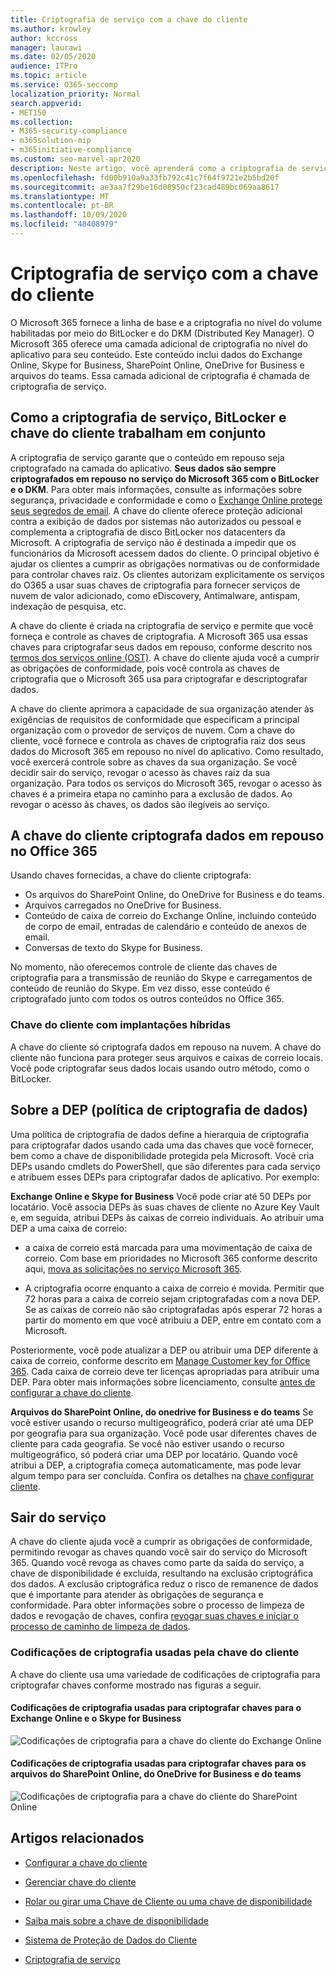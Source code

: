 ```yaml
---
title: Criptografia de serviço com a chave do cliente
ms.author: krowley
author: kccross
manager: laurawi
ms.date: 02/05/2020
audience: ITPro
ms.topic: article
ms.service: O365-seccomp
localization_priority: Normal
search.appverid:
- MET150
ms.collection:
- M365-security-compliance
- m365solution-mip
- m365initiative-compliance
ms.custom: seo-marvel-apr2020
description: Neste artigo, você aprenderá como a criptografia de serviço funciona com a chave do cliente no Microsoft 365.
ms.openlocfilehash: fd00b910a9a33fb792c41c7f64f9721e2b5bd20f
ms.sourcegitcommit: ae3aa7f29be16d08950cf23cad489bc069aa8617
ms.translationtype: MT
ms.contentlocale: pt-BR
ms.lasthandoff: 10/09/2020
ms.locfileid: "48408979"
---
```

# <a name="service-encryption-with-customer-key"></a>Criptografia de serviço com a chave do cliente

O Microsoft 365 fornece a linha de base e a criptografia no nível do volume habilitadas por meio do BitLocker e do DKM (Distributed Key Manager). O Microsoft 365 oferece uma camada adicional de criptografia no nível do aplicativo para seu conteúdo. Este conteúdo inclui dados do Exchange Online, Skype for Business, SharePoint Online, OneDrive for Business e arquivos do teams. Essa camada adicional de criptografia é chamada de criptografia de serviço.

## <a name="how-service-encryption-bitlocker-and-customer-key-work-together"></a>Como a criptografia de serviço, BitLocker e chave do cliente trabalham em conjunto

A criptografia de serviço garante que o conteúdo em repouso seja criptografado na camada do aplicativo. **Seus dados são sempre criptografados em repouso no serviço do Microsoft 365 com o BitLocker e o DKM**. Para obter mais informações, consulte as informações sobre segurança, privacidade e conformidade e como o [Exchange Online protege seus segredos de email](exchange-online-secures-email-secrets.md). A chave do cliente oferece proteção adicional contra a exibição de dados por sistemas não autorizados ou pessoal e complementa a criptografia de disco BitLocker nos datacenters da Microsoft. A criptografia de serviço não é destinada a impedir que os funcionários da Microsoft acessem dados do cliente. O principal objetivo é ajudar os clientes a cumprir as obrigações normativas ou de conformidade para controlar chaves raiz. Os clientes autorizam explicitamente os serviços do O365 a usar suas chaves de criptografia para fornecer serviços de nuvem de valor adicionado, como eDiscovery, Antimalware, antispam, indexação de pesquisa, etc.

A chave do cliente é criada na criptografia de serviço e permite que você forneça e controle as chaves de criptografia. A Microsoft 365 usa essas chaves para criptografar seus dados em repouso, conforme descrito nos [termos dos serviços online (OST)](https://www.microsoft.com/licensing/product-licensing/products.aspx). A chave do cliente ajuda você a cumprir as obrigações de conformidade, pois você controla as chaves de criptografia que o Microsoft 365 usa para criptografar e descriptografar dados.
  
A chave do cliente aprimora a capacidade de sua organização atender às exigências de requisitos de conformidade que especificam a principal organização com o provedor de serviços de nuvem. Com a chave do cliente, você fornece e controla as chaves de criptografia raiz dos seus dados do Microsoft 365 em repouso no nível do aplicativo. Como resultado, você exercerá controle sobre as chaves da sua organização. Se você decidir sair do serviço, revogar o acesso às chaves raiz da sua organização. Para todos os serviços do Microsoft 365, revogar o acesso às chaves é a primeira etapa no caminho para a exclusão de dados. Ao revogar o acesso às chaves, os dados são ilegíveis ao serviço.

## <a name="customer-key-encrypts-data-at-rest-in-office-365"></a>A chave do cliente criptografa dados em repouso no Office 365

Usando chaves fornecidas, a chave do cliente criptografa:

- Os arquivos do SharePoint Online, do OneDrive for Business e do teams.
- Arquivos carregados no OneDrive for Business.
- Conteúdo de caixa de correio do Exchange Online, incluindo conteúdo de corpo de email, entradas de calendário e conteúdo de anexos de email.
- Conversas de texto do Skype for Business.

No momento, não oferecemos controle de cliente das chaves de criptografia para a transmissão de reunião do Skype e carregamentos de conteúdo de reunião do Skype. Em vez disso, esse conteúdo é criptografado junto com todos os outros conteúdos no Office 365.

### <a name="customer-key-with-hybrid-deployments"></a>Chave do cliente com implantações híbridas

A chave do cliente só criptografa dados em repouso na nuvem. A chave do cliente não funciona para proteger seus arquivos e caixas de correio locais. Você pode criptografar seus dados locais usando outro método, como o BitLocker.

## <a name="about-the-data-encryption-policy-dep"></a>Sobre a DEP (política de criptografia de dados)

Uma política de criptografia de dados define a hierarquia de criptografia para criptografar dados usando cada uma das chaves que você fornecer, bem como a chave de disponibilidade protegida pela Microsoft. Você cria DEPs usando cmdlets do PowerShell, que são diferentes para cada serviço e atribuem esses DEPs para criptografar dados de aplicativo. Por exemplo:

**Exchange Online e Skype for Business** Você pode criar até 50 DEPs por locatário. Você associa DEPs às suas chaves de cliente no Azure Key Vault e, em seguida, atribui DEPs às caixas de correio individuais. Ao atribuir uma DEP a uma caixa de correio:

- a caixa de correio está marcada para uma movimentação de caixa de correio. Com base em prioridades no Microsoft 365 conforme descrito aqui, [mova as solicitações no serviço Microsoft 365](https://docs.microsoft.com/exchange/mailbox-migration/office-365-migration-best-practices#move-requests-in-the-office-365-service).

- A criptografia ocorre enquanto a caixa de correio é movida. Permitir que 72 horas para a caixa de correio sejam criptografadas com a nova DEP. Se as caixas de correio não são criptografadas após esperar 72 horas a partir do momento em que você atribuiu a DEP, entre em contato com a Microsoft.

Posteriormente, você pode atualizar a DEP ou atribuir uma DEP diferente à caixa de correio, conforme descrito em [Manage Customer key for Office 365](customer-key-manage.md). Cada caixa de correio deve ter licenças apropriadas para atribuir uma DEP. Para obter mais informações sobre licenciamento, consulte [antes de configurar a chave do cliente](customer-key-set-up.md#before-you-set-up-customer-key).

**Arquivos do SharePoint Online, do onedrive for Business e do teams** Se você estiver usando o recurso multigeográfico, poderá criar até uma DEP por geografia para sua organização. Você pode usar diferentes chaves de cliente para cada geografia. Se você não estiver usando o recurso multigeográfico, só poderá criar uma DEP por locatário. Quando você atribui a DEP, a criptografia começa automaticamente, mas pode levar algum tempo para ser concluída. Confira os detalhes na [chave configurar cliente](customer-key-set-up.md).

## <a name="leaving-the-service"></a>Sair do serviço

A chave do cliente ajuda você a cumprir as obrigações de conformidade, permitindo revogar as chaves quando você sair do serviço do Microsoft 365. Quando você revoga as chaves como parte da saída do serviço, a chave de disponibilidade é excluída, resultando na exclusão criptográfica dos dados. A exclusão criptográfica reduz o risco de remanence de dados que é importante para atender às obrigações de segurança e conformidade. Para obter informações sobre o processo de limpeza de dados e revogação de chaves, confira [revogar suas chaves e iniciar o processo de caminho de limpeza de dados](customer-key-manage.md#revoke-your-keys-and-start-the-data-purge-path-process).

### <a name="encryption-ciphers-used-by-customer-key"></a>Codificações de criptografia usadas pela chave do cliente

A chave do cliente usa uma variedade de codificações de criptografia para criptografar chaves conforme mostrado nas figuras a seguir.

#### <a name="encryption-ciphers-used-to-encrypt-keys-for-exchange-online-and-skype-for-business"></a>Codificações de criptografia usadas para criptografar chaves para o Exchange Online e o Skype for Business

![Codificações de criptografia para a chave do cliente do Exchange Online](../media/customerkeyencryptionhierarchiesexchangeskype.png)

#### <a name="encryption-ciphers-used-to-encrypt-keys-for-sharepoint-online-onedrive-for-business-and-teams-files"></a>Codificações de criptografia usadas para criptografar chaves para os arquivos do SharePoint Online, do OneDrive for Business e do teams

![Codificações de criptografia para a chave do cliente do SharePoint Online](../media/customerkeyencryptionhierarchiessharepointonedriveteamsfiles.png)

## <a name="related-articles"></a>Artigos relacionados

- [Configurar a chave do cliente](customer-key-set-up.md)

- [Gerenciar chave do cliente](customer-key-manage.md)

- [Rolar ou girar uma Chave de Cliente ou uma chave de disponibilidade](customer-key-availability-key-roll.md)

- [Saiba mais sobre a chave de disponibilidade](customer-key-availability-key-understand.md)

- [Sistema de Proteção de Dados do Cliente](customer-lockbox-requests.md)

- [Criptografia de serviço](office-365-service-encryption.md)
